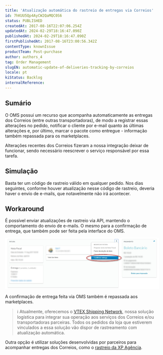 ```yaml
---
title: 'Atualização automática do rastreio de entregas via Correios'
id: 7hKUU5Qp4AyCW2QaMQC0S6
status: PUBLISHED
createdAt: 2017-08-16T22:07:06.254Z
updatedAt: 2024-02-29T18:16:47.090Z
publishedAt: 2024-02-29T18:16:47.090Z
firstPublishedAt: 2017-08-16T23:00:56.342Z
contentType: knownIssue
productTeam: Post-purchase
author: authors_4
tag: Order Management
slugEN: automatic-update-of-deliveries-tracking-by-correios
locale: pt
kiStatus: Backlog
internalReference: 
---
```


## Sumário

O OMS possui um recurso que acompanha automaticamente as entregas dos Correios (entre outras transportadoras), de modo a registrar essas alterações no pedido, notificar o cliente por e-mail quanto às últimas alterações e, por último, marcar o pacote como entregue - informação também repassada para os marketplaces.

Alterações recentes dos Correios fizeram a nossa integração deixar de funcionar, sendo necessário reescrever o serviço responsável por essa tarefa.


## Simulação

Basta ter um código de rastreio válido em qualquer pedido. Nos dias seguintes, conforme houver atualização nesse código de rastreio, deveria haver o envio de e-mails, que notavelmente não irá acontecer.

## Workaround

É possível enviar atualizações de rastreio via API, mantendo o comportamento do envio de e-mails. O mesmo para a confirmação de entrega, que também pode ser feita pela interface do OMS.

![2017-08-16 195850](https://raw.githubusercontent.com/vtexdocs/help-center-content/refs/heads/main/docs/pt/known-issues/Post-purchase/atualizacao-automatica-do-rastreio-de-entregas-via-correios_1.jpg)

A confirmação de entrega feita via OMS também é repassada aos marketplaces.

>ℹ️ Atualmente, oferecemos o [VTEX Shipping Network](https://help.vtex.com/pt/subcategory/vtex-shipping-network--5n5MnINzWTQUX1I2EZl4Ib), nossa solução logística para integrar sua operação aos serviços dos Correios e/ou transportadoras parceiras. Todos os pedidos da loja que estiverem vinculados a essa solução vão dispor de rastreamento com atualização automática.

Outra opção é utilizar soluções desenvolvidas por parceiros para acompanhar entregas dos Correios, como o [rastreio da XP Agência](https://rastreio.xpagencia.com.br/).

